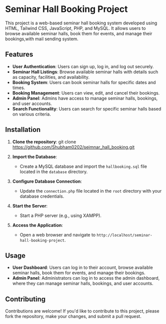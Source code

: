 # Seminar Hall Booking Project

This project is a web-based seminar hall booking system developed using HTML, Tailwind CSS, JavaScript, PHP, and MySQL. It allows users to browse available seminar halls, book them for events, and manage their bookings,with mail sending system.

## Features

- **User Authentication**: Users can sign up, log in, and log out securely.
- **Seminar Hall Listings**: Browse available seminar halls with details such as capacity, facilities, and availability.
- **Booking System**: Users can book seminar halls for specific dates and times.
- **Booking Management**: Users can view, edit, and cancel their bookings.
- **Admin Panel**: Admins have access to manage seminar halls, bookings, and user accounts.
- **Search Functionality**: Users can search for specific seminar halls based on various criteria.

## Installation

1. **Clone the repository**:
git clone https://github.com/Shubham0202/seimnar_hall_booking.git

2. **Import the Database**:

   - Create a MySQL database and import the `hallbooking.sql` file located in the `database` directory.

3. **Configure Database Connection**:

   - Update the `connection.php` file located in the `root` directory with your database credentials.

4. **Start the Server**:

   - Start a PHP server (e.g., using XAMPP).

5. **Access the Application**:

   - Open a web browser and navigate to `http://localhost/seminar-hall-booking-project`.

## Usage

- **User Dashboard**: Users can log in to their account, browse available seminar halls, book them for events, and manage their bookings.
- **Admin Panel**: Administrators can log in to access the admin dashboard, where they can manage seminar halls, bookings, and user accounts.

## Contributing

Contributions are welcome! If you'd like to contribute to this project, please fork the repository, make your changes, and submit a pull request.
